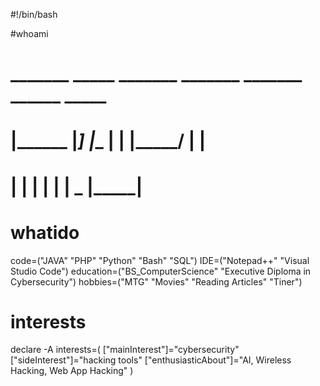 #!/bin/bash

#whoami

# _______  _____  _______ _______ _______  ______  _____ 
# |______ |_____] |______    |       |    |_____/ |     |
# ______| |       |______    |       |    |    \_ |_____|
                                                        

# whatido
code=("JAVA" "PHP" "Python" "Bash" "SQL")
IDE=("Notepad++" "Visual Studio Code")
education=("BS_ComputerScience" "Executive Diploma in Cybersecurity")
hobbies=("MTG" "Movies" "Reading Articles" "Tiner")

# interests
declare -A interests=(
    ["mainInterest"]="cybersecurity"
    ["sideInterest"]="hacking tools"
    ["enthusiasticAbout"]="AI, Wireless Hacking, Web App Hacking"
)
